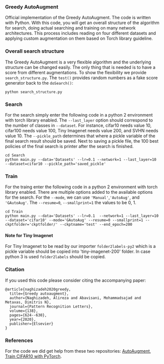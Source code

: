 ### Greedy AutoAugment
Official implementation of the Greedy AutoAugment. The code is written with Python. With this code, you will get an overall structure of the algorithm for search, doing actual searching and training on many network architectures. This process includes reading on four different datasets and applying custom augmentation on them based on Torch library guideline.

 ### Overall search structure
The Greedy AutoAugment is a very flexible algorithm and the underlying structure can be changed easily. The only thing that is needed is to have a score from different augmentations. To show the flexibility we provide `search_structure.py`. The `test()` provides random numbers as a fake score generator back to the `doSearch()`:
```
python search_structure.py
```

### Search
For the search simply enter the following code in a python 2 environment with torch library enabled. The `--last_layer` option should correspond to the number of classes in `--dataset`. For instance, cifar10 needs value 10, cifar100 needs value 100, Tiny Imagenet needs value 200, and SVHN needs value 10. The `--pickle_path` determines that where a pickle variable of the final search result should be saved. Next to saving a pickle file, the 100 best policies of the final search is printer after the search is finished.

```
cd Search
python main.py --data='Datasets' --lr=0.1 --network=1 --last_layer=10 --dataset=cifar10 --pickle_path='saved_pickle'
```
### Train
For the traing enter the following code in a python 2 environment with torch library enabled. There are multiple options added to the available options for the search. For the `--mode`, we can use `'Manual'`,`'AutoAug'`, and `'GAutoAug'`. The  `--resume=0`, `--smallprint=1` the values to be 0, 1.

```
cd Train
python main.py --data='Datasets' --lr=0.1  --network=1 --last_layer=10 --dataset='cifar10' --mode='GAutoAug' --resume=0 --smallprint=1 --ckptfolder='ckptfolder/' --ckptname='test' --end_epoch=200
```

#### Note for Tiny Imagenet
For Tiny Imagenet to be read by our importer `folder2labels-py2` which is a pickle variable should be copied into 'tiny-imagenet-200' folder. In case python 3 is used `folder2labels` should be copied. 

### Citation

If you used this code please consider citing the accompanying paper:

```
@article{naghizadeh2020greedy,
  title={Greedy autoaugment},
  author={Naghizadeh, Alireza and Abavisani, Mohammadsajad and Metaxas, Dimitris N},
  journal={Pattern Recognition Letters},
  volume={138},
  pages={624--630},
  year={2020},
  publisher={Elsevier}
}

```

### References
For the code we did get help from these two repositories: [AutoAugment](https://github.com/tensorflow/models/tree/master/research/autoaugment), [Train CIFAR10 with PyTorch](https://github.com/kuangliu/pytorch-cifar).



